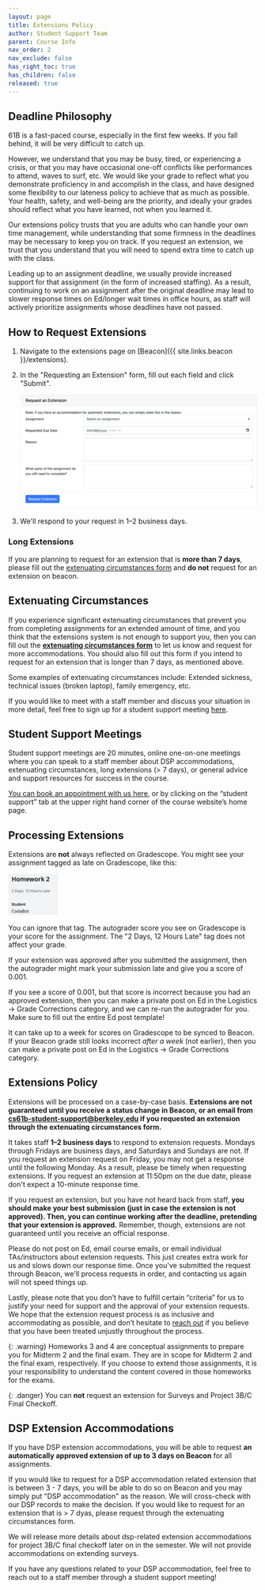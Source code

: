 ```yaml
---
layout: page
title: Extensions Policy
author: Student Support Team
parent: Course Info
nav_order: 2
nav_exclude: false
has_right_toc: true
has_children: false
released: true
---
```


## Deadline Philosophy

61B is a fast-paced course, especially in the first few weeks. If you fall behind, it will be very difficult to catch up.

However, we understand that you may be busy, tired, or experiencing a crisis, or that you may have occasional one-off conflicts like performances to attend, waves to surf, etc. We would like your grade to reflect what you demonstrate proficiency in and accomplish in the class, and have designed some flexibility to our lateness policy to achieve that as much as possible. Your health, safety, and well-being are the priority, and ideally your grades should reflect what you have learned, not when you learned it.

Our extensions policy trusts that you are adults who can handle your own time management, while understanding that some firmness in the deadlines may be necessary to keep you on track. If you request an extension, we trust that you understand that you will need to spend extra time to catch up with the class.


<!-- Our deadlines are set up to give you time before midterms to study (with no other assignments due). They are also set up so that you are not expected to work over weekends, holidays (e.g. Thanksgiving break), or RRR week. If you request too many extensions and fall behind, this may no longer be true, but that's your prerogative. -->

Leading up to an assignment deadline, we usually provide increased support for that assignment (in the form of increased staffing). As a result, continuing to work on an assignment after the original deadline may lead to slower response times on Ed/longer wait times in office hours, as staff will actively prioritize assignments whose deadlines have not passed.


## How to Request Extensions

1. Navigate to the extensions page on [Beacon]({{ site.links.beacon }}/extensions).
2. In the "Requesting an Extension" form, fill out each field and click "Submit".

   ![Extensions form](extensions-form.png)

3. We'll respond to your request in 1–2 business days.

### Long Extensions
If you are planning to request for an extension that is **more than 7 days**, please fill out the 
[extenuating circumstances form]({{site.links.extenuating_circumstances}}) and **do not** request for an extension on beacon. 

## Extenuating Circumstances

If you experience significant extenuating circumstances that prevent you from completing assignments for an extended amount of time, and you think that the extensions system is not enough to support you, then you can fill out the [**extenuating circumstances form**]({{site.links.extenuating_circumstances}}) to let us know and request for more accommodations. You should also fill out this form if you intend to request for an extension that is longer than 7 days, as mentioned above. 

Some examples of extenuating circumstances include: Extended sickness, technical issues (broken laptop), family emergency, etc.

If you would like to meet with a staff member and discuss your situation in more detail, feel free to sign up for a student support meeting [here]({{site.links.student_support_meetings}}).

## Student Support Meetings
Student support meetings are 20 minutes, online one-on-one meetings where you can speak to a staff member about DSP accommodations, extenuating circumstances, long extensions (> 7 days), or general advice and support resources for success in the course. 

[You can book an appointment with us here]({{site.links.student_support_meetings}}), or by clicking on the “student support” tab at the upper right hand corner of the course website’s home page.

## Processing Extensions

Extensions are **not** always reflected on Gradescope. You might see your assignment tagged as late on Gradescope, like this:

<img alt="Extensions on Gradescope" src="extensions-gradescope.png" width="20%">

You can ignore that tag. The autograder score you see on Gradescope is your score for the assignment. The "2 Days, 12 Hours Late" tag does not affect your grade.

If your extension was approved after you submitted the assignment, then the autograder might mark your submission late and give you a score of 0.001.

If you see a score of 0.001, but that score is incorrect because you had an approved extension, then you can make a private post on Ed in the Logistics &#8594; Grade Corrections category, and we can re-run the autograder for you. Make sure to fill out the entire Ed post template!

It can take up to a week for scores on Gradescope to be synced to Beacon. If your Beacon grade still looks incorrect *after a week* (not earlier), then you can make a private post on Ed in the Logistics &#8594; Grade Corrections category.


## Extensions Policy

Extensions will be processed on a case-by-case basis. **Extensions are not guaranteed until you receive a status change in Beacon, or an email from cs61b-student-support@berkeley.edu if you requested an extension through the extenuating circumstances form.**

It takes staff **1–2 business days** to respond to extension requests. Mondays through Fridays are business days, and Saturdays and Sundays are not. If you request an extension request on Friday, you may not get a response until the following Monday. As a result, please be timely when requesting extensions. If you request an extension at 11:50pm on the due date, please don't expect a 10-minute response time.

If you request an extension, but you have not heard back from staff, **you should make your best submission (just in case the extension is not approved). Then, you can continue working after the deadline, pretending that your extension is approved.** Remember, though, extensions are not guaranteed until you receive an official response.

Please do not post on Ed, email course emails, or email individual TAs/instructors about extension requests. This just creates extra work for us and slows down our response time. Once you've submitted the request through Beacon, we'll process requests in order, and contacting us again will not speed things up.

Lastly, please note that you don’t have to fulfill certain “criteria” for us to justify your need for support and the approval of your extension requests. We hope that the extension request process is as inclusive and accommodating as possible, and don’t hesitate to [reach out](https://forms.gle/LFrSoU8euTCsxLdQA) if you believe that you have been treated unjustly throughout the process. 

{: .warning}
Homeworks 3 and 4 are conceptual assignments to prepare you for Midterm 2 and the final exam. They are in scope for Midterm 2 and the final exam, respectively. If you choose to extend those assignments, it is your responsibility to understand the content covered in those homeworks for the exams.

{: .danger}
You can **not** request an extension for Surveys and Project 3B/C Final Checkoff.

## DSP Extension Accommodations

If you have DSP extension accommodations, you will be able to request **an automatically approved extension of up to 3 days on Beacon** for all assignments.

If you would like to request for a DSP accommodation related extension that is between 3 - 7 days,  you will be able to do so on Beacon and you may simply put "DSP accommodation" as the reason. We will cross-check with our DSP records to make the decision. If you would like to request for an extension that is > 7 dyas, please request through the extenuating circumstances form. 

We will release more details about dsp-related extension accommodations for project 3B/C final checkoff later on in the semester. We will not provide accommodations on extending surveys. 

If you have any questions related to your DSP accommodation, feel free to reach out to a staff member through a student support meeting! 
